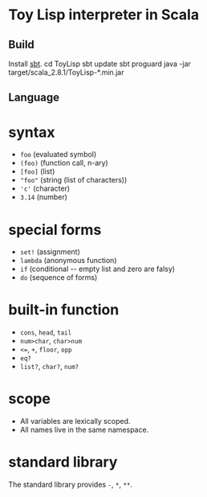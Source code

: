 Toy Lisp interpreter in Scala
=============================
Build
-----
Install [sbt](http://code.google.com/p/simple-build-tool/).
    cd ToyLisp
    sbt update
    sbt proguard
    java -jar target/scala_2.8.1/ToyLisp-*.min.jar

Language
--------
# syntax #
- `foo`    (evaluated symbol)
- `(foo)`  (function call, n-ary)
- `[foo]`  (list)
- `"foo"`  (string (list of characters))
- `'c'`    (character)
- `3.14`   (number)

# special forms #
- `set!`   (assignment)
- `lambda` (anonymous function)
- `if`     (conditional -- empty list and zero are falsy)
- `do`     (sequence of forms)

# built-in function #
- `cons`, `head`, `tail`
- `num>char`, `char>num`
- `<=`, `+`, `floor`, `opp`
- `eq?`
- `list?`, `char?`, `num?`

# scope #
- All variables are lexically scoped.
- All names live in the same namespace.

# standard library #
The standard library provides `-`, `*`, `**`.


